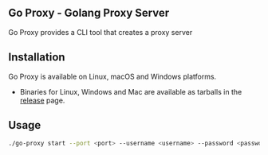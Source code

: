 ## Go Proxy - Golang Proxy Server
Go Proxy provides a CLI tool that creates a proxy server
## Installation
Go Proxy is available on Linux, macOS and Windows platforms.
* Binaries for Linux, Windows and Mac are available as tarballs in the [release](https://github.com/whoant/go-proxy/releases) page.
## Usage
```sh
./go-proxy start --port <port> --username <username> --password <password>
